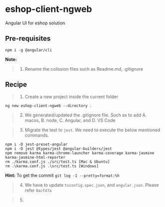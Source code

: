 # eshop-client-ngweb
Angular UI for eshop solution

## Pre-requisites
```
npm i -g @angular/cli
```

**Note:**
> 1. Rename the colission files such as Readme.md, .gitignore

## Recipe

> 1. Create a new project inside the current folder
```
ng new eshop-client-ngweb --directory .
```

> 2. We generated/updated the .gitignore file. Such as to add A. macos, B. node, C. Angular, and D. VS Code

> 3. Migrate the test to `jest`. We need to execute the below mentioned commands.
```
npm i -D jest-preset-angular
npm i -D jest @types/jest @angular-builders/jest
npm remove karma karma-chrome-launcher karma-coverage karma-jasmine karma-jasmine-html-reporter
rm ./karma.conf.js ./src/test.ts [Mac & Ubuntu]
rm .\karma.conf.js .\src/test.ts [Windows]
```

**Hint:** To get the commit `git log -1 --pretty=format:%h`
> 4. We have to update `tsconfig.spec.json`, and `angular.json`. Please refer `0acfd7a`

> 5. 